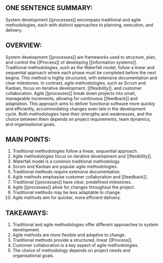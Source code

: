 ## ONE SENTENCE SUMMARY:
System development [[processes]] encompass traditional and agile methodologies, each with distinct approaches to planning, execution, and delivery.

## OVERVIEW:
System development [[processes]] are frameworks used to structure, plan, and control the [[Process]] of developing [[information systems]]. Traditional methodologies, such as the Waterfall model, follow a linear and sequential approach where each phase must be completed before the next begins. This method is highly structured, with extensive documentation and clear milestones. In contrast, agile methodologies, such as Scrum and Kanban, focus on iterative development, [[flexibility]], and customer collaboration. Agile [[processes]] break down projects into small, manageable increments, allowing for continuous [[feedback]] and adaptation. This approach aims to deliver functional software more quickly and efficiently, accommodating changes even late in the development cycle. Both methodologies have their strengths and weaknesses, and the choice between them depends on project requirements, team dynamics, and organisational goals.

## MAIN POINTS:
1. Traditional methodologies follow a linear, sequential approach.
2. Agile methodologies focus on iterative development and [[flexibility]].
3. Waterfall model is a common traditional methodology.
4. Scrum and Kanban are popular agile methodologies.
5. Traditional methods require extensive documentation.
6. Agile methods emphasise customer collaboration and [[feedback]].
7. Traditional [[processes]] have clear, predefined milestones.
8. Agile [[processes]] allow for changes throughout the project.
9. Traditional methods may be less adaptable to change.
10. Agile methods aim for quicker, more efficient delivery.

## TAKEAWAYS:
1. Traditional and agile methodologies offer different approaches to system development.
2. Agile methods are more flexible and adaptive to change.
3. Traditional methods provide a structured, linear [[Process]].
4. Customer collaboration is a key aspect of agile methodologies.
5. The choice of methodology depends on project needs and organisational goals.
